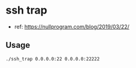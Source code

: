 # ssh trap

- ref: <https://nullprogram.com/blog/2019/03/22/>

## Usage

```bash
./ssh_trap 0.0.0.0:22 0.0.0.0:22222
```
